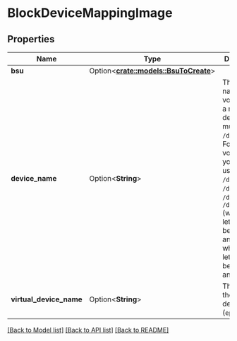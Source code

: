 # BlockDeviceMappingImage

## Properties

Name | Type | Description | Notes
------------ | ------------- | ------------- | -------------
**bsu** | Option<[**crate::models::BsuToCreate**](BsuToCreate.md)> |  | [optional]
**device_name** | Option<**String**> | The device name for the volume. For a root device, you must use `/dev/sda1`. For other volumes, you must use `/dev/sdX`, `/dev/sdXY`, `/dev/xvdX`, or `/dev/xvdXY` (where `X` is a letter between `b` and `z` and where `Y` is a letter between `a` and `z`). | [optional]
**virtual_device_name** | Option<**String**> | The name of the virtual device (`ephemeralN`). | [optional]

[[Back to Model list]](../README.md#documentation-for-models) [[Back to API list]](../README.md#documentation-for-api-endpoints) [[Back to README]](../README.md)


